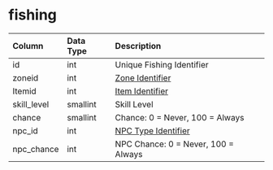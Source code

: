 # fishing

| Column | Data Type | Description |
| :--- | :--- | :--- |
| id | int | Unique Fishing Identifier |
| zoneid | int | [Zone Identifier](../../../../categories/zones/zone-list) |
| Itemid | int | [Item Identifier](../../../schema/categories/items/items.md) |
| skill\_level | smallint | Skill Level |
| chance | smallint | Chance: 0 = Never, 100 = Always |
| npc\_id | int | [NPC Type Identifier](../../../schema/categories/npcs/npc_types.md) |
| npc\_chance | int | NPC Chance: 0 = Never, 100 = Always |

